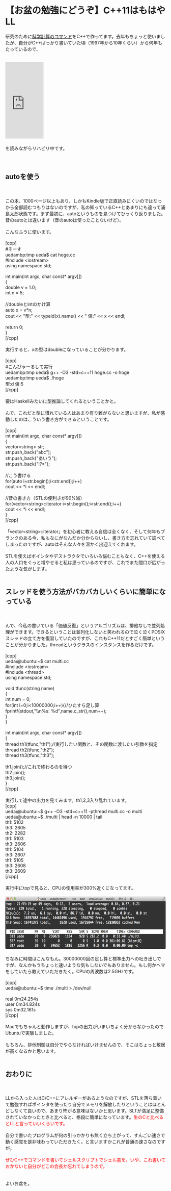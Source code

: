 # 【お盆の勉強にどうぞ】C++11はもはやLL
研究のために<a href="https://github.com/ryuichiueda/DP_TOOL2/tree/master/bin" target="_blank">科学計算のコマンド</a>をC++で作ってます。去年もちょっと使いましたが、自分がC++ばっかり書いていた頃（1997年から10年くらい）から何年もたっているので、<br />
<br />
<iframe src="http://rcm-fe.amazon-adsystem.com/e/cm?lt1=_blank&bc1=000000&IS2=1&bg1=FFFFFF&fc1=000000&lc1=0000FF&t=ryuichiueda-22&o=9&p=8&l=as4&m=amazon&f=ifr&ref=ss_til&asins=B00DUW4BMS" style="width:120px;height:240px;" scrolling="no" marginwidth="0" marginheight="0" frameborder="0"></iframe><br />
<br />
を読みながらリハビリ中です。<br />
<br />
<br />
<h2>autoを使う</h2><br />
<br />
この本、1000ページ以上もあり、しかもKindle版で正直読みにくいのではなっから全部読むつもりはないのですが、私の知っているC++とあまりにも違って浦島太郎状態です。まず最初に、autoというものを見つけてひっくり返りました。昔のautoとは違います（昔のautoは使ったことないけど）。<br />
<br />
こんなふうに使います。<br />
<br />
[cpp]<br />
#そーす<br />
uedambp:tmp ueda$ cat hoge.cc <br />
#include &lt;iostream&gt;<br />
using namespace std;<br />
<br />
int main(int argc, char const* argv[])<br />
{<br />
	double v = 1.0;<br />
	int n = 5;<br />
<br />
	//doubleとintのかけ算<br />
	auto x = v*n;<br />
	cout &lt;&lt; &quot;型:&quot; &lt;&lt; typeid(x).name() &lt;&lt; &quot; 値:&quot; &lt;&lt; x &lt;&lt; endl;<br />
<br />
	return 0;<br />
}<br />
[/cpp]<br />
<br />
実行すると、xの型はdoubleになっていることが分かります。<br />
<br />
[cpp]<br />
#こんぴゃーるして実行<br />
uedambp:tmp ueda$ g++ -O3 -std=c++11 hoge.cc -o hoge<br />
uedambp:tmp ueda$ ./hoge <br />
型:d 値:5<br />
[/cpp]<br />
<br />
要はHaskellみたいに型推論してくれるということかと。<br />
<br />
んで、これだと型に慣れている人はあまり有り難がらないと思いますが、私が感動したのはこういう書き方ができるということです。<br />
<br />
[cpp]<br />
int main(int argc, char const* argv[])<br />
{<br />
	vector&lt;string&gt; str;<br />
	str.push_back(&quot;abc&quot;);<br />
	str.push_back(&quot;あいう&quot;);<br />
	str.push_back(&quot;!?*&quot;);<br />
<br />
	//こう書ける<br />
	for(auto i=str.begin();i&lt;str.end();i++)<br />
		cout &lt;&lt; *i &lt;&lt; endl;<br />
<br />
	//昔の書き方（STLの便利さが90%減）<br />
	for(vector&lt;string&gt;::iterator i=str.begin();i&lt;str.end();i++)<br />
		cout &lt;&lt; *i &lt;&lt; endl;<br />
}<br />
[/cpp]<br />
<br />
「vector&lt;string&gt;::iterator」を初心者に教える自信は全くなく、そして何年もブランクのある今、私もなにがなんだか分からないし、書き方を忘れていて調べてしまったのですが、autoはそんな人々を温かく出迎えてくれます。<br />
<br />
STLを使えばポインタやデストラクタでいろいろ悩むこともなく、C++を使える人の人口をぐっと増やせると私は思っているのですが、これでまた間口が広がったような気がします。<br />
<br />
<h2>スレッドを使う方法がバカバカしいくらいに簡単になっている</h2><br />
<br />
んで、今私の書いている「価値反復」というアルゴリズムは、排他なしで並列処理ができます。できるということは並列化しないと笑われるので泣く泣くPOSIXスレッドの立て方を復習していたのですが、これもC++11だとすごく簡単ということが分かりました。threadというクラスのインスタンスを作るだけです。<br />
<br />
[cpp]<br />
ueda\@ubuntu:~$ cat multi.cc <br />
#include &lt;iostream&gt;<br />
#include &lt;thread&gt;<br />
using namespace std;<br />
<br />
void tfunc(string name)<br />
{<br />
	int num = 0;<br />
	for(int i=0;i&lt;10000000;i++){//ひたすら足し算<br />
		fprintf(stdout,&quot;\\n%s: %d&quot;,name.c_str(),num++);<br />
	}<br />
}<br />
<br />
int main(int argc, char const* argv[])<br />
{<br />
	thread th1(tfunc,&quot;th1&quot;);//実行したい関数と、その関数に渡したい引数を指定<br />
	thread th2(tfunc,&quot;th2&quot;);<br />
	thread th3(tfunc,&quot;th3&quot;);<br />
<br />
	th1.join();//これで終わるのを待つ<br />
	th2.join();<br />
	th3.join();<br />
}<br />
[/cpp]<br />
<br />
実行して途中の出力を見てみます。th1,2,3入り乱れています。<br />
[cpp]<br />
ueda\@ubuntu:~$ g++ -O3 -std=c++11 -pthread multi.cc -o multi<br />
ueda\@ubuntu:~$ ./multi | head -n 10000 | tail <br />
th1: 5102<br />
th3: 2605<br />
th2: 2282<br />
th1: 5103<br />
th3: 2606<br />
th1: 5104<br />
th3: 2607<br />
th1: 5105<br />
th3: 2608<br />
th3: 2609<br />
[/cpp]<br />
<br />
実行中にtopで見ると、CPUの使用率が300%近くになってます。<br />
<br />
<a href="スクリーンショット-2014-08-12-21.52.56.png"><img src="スクリーンショット-2014-08-12-21.52.56-1024x271.png" alt="スクリーンショット 2014-08-12 21.52.56" width="625" height="165" class="aligncenter size-large wp-image-3657" /></a><br />
<br />
ちなみに時間はこんなもん。30000000回の足し算と標準出力への吐き出しですが、なんかもうちょっと速いような気もしないでもありません。もし何かヘマをしていたら教えていただきたく。CPUの周波数は2.5GHzです。<br />
<br />
[cpp]<br />
ueda\@ubuntu:~$ time ./multi &gt; /dev/null<br />
<br />
real	0m24.254s<br />
user	0m34.824s<br />
sys	0m32.161s<br />
[/cpp]<br />
<br />
Macでもちゃんと動作しますが、topの出力がいまいちよく分からなかったのでUbuntuで実験しました。<br />
<br />
もちろん、排他制御は自分でやらなければいけませんので、そこはちょっと敷居が高くなるかと思います。<br />
<br />
<h2>おわりに</h2><br />
<br />
LLから入った人はC/C++にアレルギーがあるようなのですが、STLを落ち着いて勉強すればポインタを使ったり自分でメモリを解放したりということはほとんどしなくて良いので、あまり怖がる意味はないかと思います。SLTが満足に整備されていなかったときと比べると、格段に簡単になっています。<span style="color:red">生のCと比べるとLLと言っていいくらいです。</span><br />
<br />
自分で書いたプログラムが何の引っかかりも無く立ち上がって、すんごい速さで動く感覚を是非味わっていただきたく。と言いますかこれが普通の速さなのですが。<br />
<br />
<span style="color:red">ぜひC++でコマンドを書いてシェルスクリプトでシェル芸を。いや、これ書いておかないと自分がどこの会長か忘れてしまうので。</span><br />
<br />
<br />
よいお盆を。

